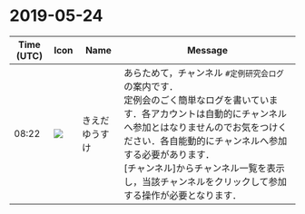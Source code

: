 # 2019-05-24

|Time (UTC)|Icon|Name|Message|
|---|---|---|---|
|08:22|![](https://avatars.slack-edge.com/2019-03-11/571585797168_09840ca518e784c46d3a_72.png)|きえだゆうすけ|あらためて，チャンネル `#定例研究会ログ` の案内です．<br>定例会のごく簡単なログを書いています．各アカウントは自動的にチャンネルへ参加とはなりませんのでお気をつけください．各自能動的にチャンネルへ参加する必要があります．<br>[チャンネル]からチャンネル一覧を表示し，当該チャンネルをクリックして参加する操作が必要となります．|
